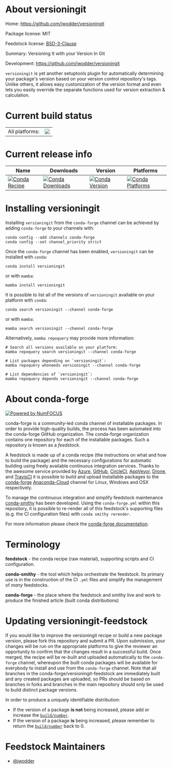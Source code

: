 About versioningit
==================

Home: https://github.com/jwodder/versioningit

Package license: MIT

Feedstock license: [BSD-3-Clause](https://github.com/conda-forge/versioningit-feedstock/blob/main/LICENSE.txt)

Summary: Versioning It with your Version In Git

Development: https://github.com/jwodder/versioningit

`versioningit` is yet another setuptools plugin for automatically
determining your package's version based on your version control
repository's tags.  Unlike others, it allows easy customization of the
version format and even lets you easily override the separate functions
used for version extraction & calculation.


Current build status
====================


<table><tr><td>All platforms:</td>
    <td>
      <a href="https://dev.azure.com/conda-forge/feedstock-builds/_build/latest?definitionId=16299&branchName=main">
        <img src="https://dev.azure.com/conda-forge/feedstock-builds/_apis/build/status/versioningit-feedstock?branchName=main">
      </a>
    </td>
  </tr>
</table>

Current release info
====================

| Name | Downloads | Version | Platforms |
| --- | --- | --- | --- |
| [![Conda Recipe](https://img.shields.io/badge/recipe-versioningit-green.svg)](https://anaconda.org/conda-forge/versioningit) | [![Conda Downloads](https://img.shields.io/conda/dn/conda-forge/versioningit.svg)](https://anaconda.org/conda-forge/versioningit) | [![Conda Version](https://img.shields.io/conda/vn/conda-forge/versioningit.svg)](https://anaconda.org/conda-forge/versioningit) | [![Conda Platforms](https://img.shields.io/conda/pn/conda-forge/versioningit.svg)](https://anaconda.org/conda-forge/versioningit) |

Installing versioningit
=======================

Installing `versioningit` from the `conda-forge` channel can be achieved by adding `conda-forge` to your channels with:

```
conda config --add channels conda-forge
conda config --set channel_priority strict
```

Once the `conda-forge` channel has been enabled, `versioningit` can be installed with `conda`:

```
conda install versioningit
```

or with `mamba`:

```
mamba install versioningit
```

It is possible to list all of the versions of `versioningit` available on your platform with `conda`:

```
conda search versioningit --channel conda-forge
```

or with `mamba`:

```
mamba search versioningit --channel conda-forge
```

Alternatively, `mamba repoquery` may provide more information:

```
# Search all versions available on your platform:
mamba repoquery search versioningit --channel conda-forge

# List packages depending on `versioningit`:
mamba repoquery whoneeds versioningit --channel conda-forge

# List dependencies of `versioningit`:
mamba repoquery depends versioningit --channel conda-forge
```


About conda-forge
=================

[![Powered by
NumFOCUS](https://img.shields.io/badge/powered%20by-NumFOCUS-orange.svg?style=flat&colorA=E1523D&colorB=007D8A)](https://numfocus.org)

conda-forge is a community-led conda channel of installable packages.
In order to provide high-quality builds, the process has been automated into the
conda-forge GitHub organization. The conda-forge organization contains one repository
for each of the installable packages. Such a repository is known as a *feedstock*.

A feedstock is made up of a conda recipe (the instructions on what and how to build
the package) and the necessary configurations for automatic building using freely
available continuous integration services. Thanks to the awesome service provided by
[Azure](https://azure.microsoft.com/en-us/services/devops/), [GitHub](https://github.com/),
[CircleCI](https://circleci.com/), [AppVeyor](https://www.appveyor.com/),
[Drone](https://cloud.drone.io/welcome), and [TravisCI](https://travis-ci.com/)
it is possible to build and upload installable packages to the
[conda-forge](https://anaconda.org/conda-forge) [Anaconda-Cloud](https://anaconda.org/)
channel for Linux, Windows and OSX respectively.

To manage the continuous integration and simplify feedstock maintenance
[conda-smithy](https://github.com/conda-forge/conda-smithy) has been developed.
Using the ``conda-forge.yml`` within this repository, it is possible to re-render all of
this feedstock's supporting files (e.g. the CI configuration files) with ``conda smithy rerender``.

For more information please check the [conda-forge documentation](https://conda-forge.org/docs/).

Terminology
===========

**feedstock** - the conda recipe (raw material), supporting scripts and CI configuration.

**conda-smithy** - the tool which helps orchestrate the feedstock.
                   Its primary use is in the construction of the CI ``.yml`` files
                   and simplify the management of *many* feedstocks.

**conda-forge** - the place where the feedstock and smithy live and work to
                  produce the finished article (built conda distributions)


Updating versioningit-feedstock
===============================

If you would like to improve the versioningit recipe or build a new
package version, please fork this repository and submit a PR. Upon submission,
your changes will be run on the appropriate platforms to give the reviewer an
opportunity to confirm that the changes result in a successful build. Once
merged, the recipe will be re-built and uploaded automatically to the
`conda-forge` channel, whereupon the built conda packages will be available for
everybody to install and use from the `conda-forge` channel.
Note that all branches in the conda-forge/versioningit-feedstock are
immediately built and any created packages are uploaded, so PRs should be based
on branches in forks and branches in the main repository should only be used to
build distinct package versions.

In order to produce a uniquely identifiable distribution:
 * If the version of a package **is not** being increased, please add or increase
   the [``build/number``](https://docs.conda.io/projects/conda-build/en/latest/resources/define-metadata.html#build-number-and-string).
 * If the version of a package **is** being increased, please remember to return
   the [``build/number``](https://docs.conda.io/projects/conda-build/en/latest/resources/define-metadata.html#build-number-and-string)
   back to 0.

Feedstock Maintainers
=====================

* [@jwodder](https://github.com/jwodder/)


